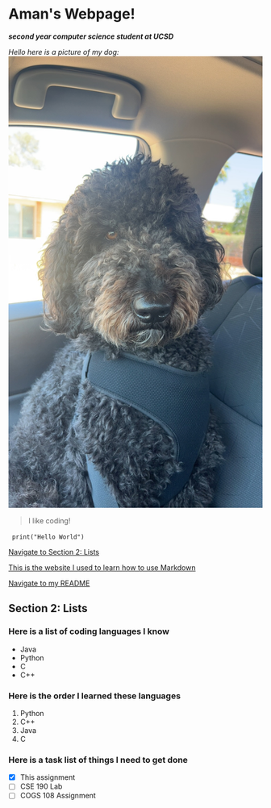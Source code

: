 # Aman's Webpage!
***second year computer science student at UCSD***

*Hello here is a picture of my dog:*
![Image of dog](lp_image.jpeg)


> I like coding!

` print("Hello World")`

[Navigate to Section 2: Lists](https://amankdhillon.github.io/CSE110/index.md#section-2-lists)

[This is the website I used to learn how to use Markdown](https://docs.github.com/en/get-started/writing-on-github/getting-started-with-writing-and-formatting-on-github/basic-writing-and-formatting-syntax)

[Navigate to my README](README.md)



## Section 2: Lists

### Here is a list of coding languages I know
- Java
- Python
- C
- C++

### Here is the order I learned these languages
1. Python
2. C++
3. Java
4. C


### Here is a task list of things I need to get done
- [x] This assignment
- [ ] CSE 190 Lab
- [ ] COGS 108 Assignment
